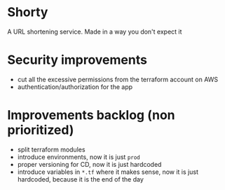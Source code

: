 # Shorty
A URL shortening service. Made in a way you don't expect it

# Security improvements
- cut all the excessive permissions from the terraform account on AWS
- authentication/authorization for the app

# Improvements backlog (non prioritized)
- split terraform modules
- introduce environments, now it is just `prod`
- proper versioning for CD, now it is just hardcoded
- introduce variables in `*.tf` where it makes sense, now it is just hardcoded, because it is the end of the day
